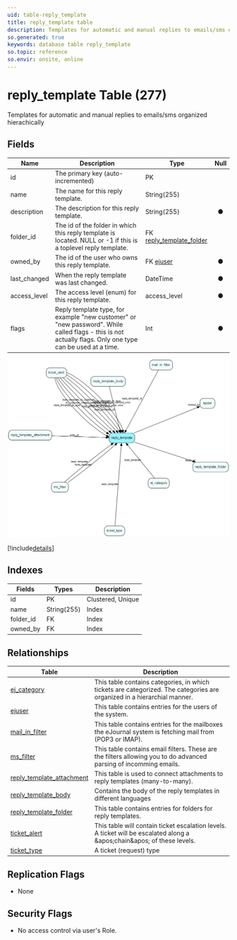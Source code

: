 ```yaml
---
uid: table-reply_template
title: reply_template table
description: Templates for automatic and manual replies to emails/sms organized hierachically
so.generated: true
keywords: database table reply_template
so.topic: reference
so.envir: onsite, online
---
```


# reply\_template Table (277)

Templates for automatic and manual replies to emails/sms organized hierachically

## Fields

| Name | Description | Type | Null |
|------|-------------|------|:----:|
|id|The primary key (auto-incremented)|PK| |
|name|The name for this reply template.|String(255)| |
|description|The description for this reply template.|String(255)|&#x25CF;|
|folder\_id|The id of the folder in which this reply template is located. NULL or -1 if this is a toplevel reply template.|FK [reply_template_folder](reply-template-folder.md)| |
|owned\_by|The id of the user who owns this reply template.|FK [ejuser](ejuser.md)|&#x25CF;|
|last\_changed|When the reply template was last changed.|DateTime|&#x25CF;|
|access\_level|The access level (enum) for this reply template.|access_level|&#x25CF;|
|flags|Reply template type, for example &quot;new customer&quot; or &quot;new password&quot;. While called flags - this is not actually flags. Only one type can be used at a time.|Int|&#x25CF;|


![reply_template table relationship diagram](./media/reply_template.png)

[!include[details](./includes/reply-template.md)]

## Indexes

| Fields | Types | Description |
|--------|-------|-------------|
|id |PK |Clustered, Unique |
|name |String(255) |Index |
|folder\_id |FK |Index |
|owned\_by |FK |Index |

## Relationships

| Table|  Description |
|------|-------------|
|[ej\_category](ej-category.md)  |This table contains categories, in which tickets are categorized. The categories are organized in a hierarchial manner. |
|[ejuser](ejuser.md)  |This table contains entries for the users of the system. |
|[mail\_in\_filter](mail-in-filter.md)  |This table contains entries for the mailboxes the eJournal system is fetching mail from (POP3 or IMAP). |
|[ms\_filter](ms-filter.md)  |This table contains email filters. These are the filters allowing you to do advanced parsing of incomming emails. |
|[reply\_template\_attachment](reply-template-attachment.md)  |This table is used to connect attachments to reply templates (many-to-many). |
|[reply\_template\_body](reply-template-body.md)  |Contains the body of the reply templates in different languages |
|[reply\_template\_folder](reply-template-folder.md)  |This table contains entries for folders for reply templates. |
|[ticket\_alert](ticket-alert.md)  |This table will contain ticket escalation levels. A ticket will be escalated along a &amp;apos;chain&amp;apos; of these levels. |
|[ticket\_type](ticket-type.md)  |A ticket (request) type |


## Replication Flags

* None

## Security Flags

* No access control via user's Role.

